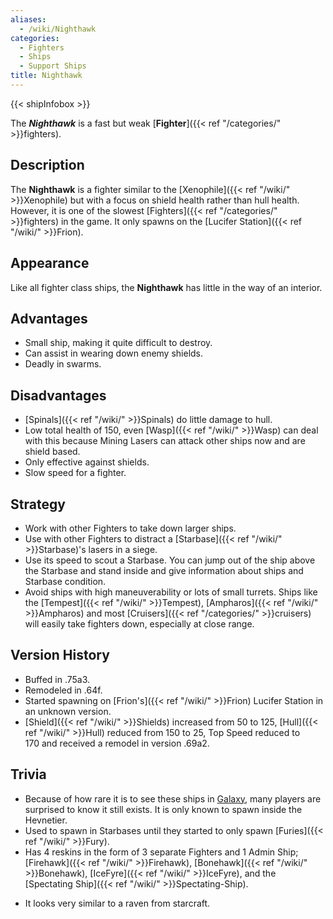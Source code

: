```yaml
---
aliases:
  - /wiki/Nighthawk
categories:
  - Fighters
  - Ships
  - Support Ships
title: Nighthawk
---
```


{{< shipInfobox >}}

The **_Nighthawk_** is a fast but weak [**Fighter**]({{< ref "/categories/" >}}fighters).

## Description

The **Nighthawk** is a fighter similar to the [Xenophile]({{< ref "/wiki/" >}}Xenophile) but with a focus on shield health rather than hull health. However, it is one of the slowest [Fighters]({{< ref "/categories/" >}}fighters) in the game. It only spawns on the [Lucifer Station]({{< ref "/wiki/" >}}Frion).

## Appearance

Like all fighter class ships, the **Nighthawk** has little in the way of an interior.

## Advantages

- Small ship, making it quite difficult to destroy.
- Can assist in wearing down enemy shields.
- Deadly in swarms.

## Disadvantages

- [Spinals]({{< ref "/wiki/" >}}Spinals) do little damage to hull.
- Low total health of 150, even [Wasp]({{< ref "/wiki/" >}}Wasp) can deal with this because Mining Lasers can attack other ships now and are shield based.
- Only effective against shields.
- Slow speed for a fighter.

## Strategy

- Work with other Fighters to take down larger ships.
- Use with other Fighters to distract a [Starbase]({{< ref "/wiki/" >}}Starbase)'s lasers in a siege.
- Use its speed to scout a Starbase. You can jump out of the ship above the Starbase and stand inside and give information about ships and Starbase condition.
- Avoid ships with high maneuverability or lots of small turrets. Ships like the [Tempest]({{< ref "/wiki/" >}}Tempest), [Ampharos]({{< ref "/wiki/" >}}Ampharos) and most [Cruisers]({{< ref "/categories/" >}}cruisers) will easily take fighters down, especially at close range.

## Version History

- Buffed in .75a3.
- Remodeled in .64f.
- Started spawning on [Frion's]({{< ref "/wiki/" >}}Frion) Lucifer Station in an unknown version.
- [Shield]({{< ref "/wiki/" >}}Shields) increased from 50 to 125, [Hull]({{< ref "/wiki/" >}}Hull) reduced from 150 to 25, Top Speed reduced to 170 and received a remodel in version .69a2.

## Trivia

- Because of how rare it is to see these ships in [Galaxy](https://web.roblox.com/games/200330616/Galaxy#), many players are surprised to know it still exists. It is only known to spawn inside the Hevnetier.
- Used to spawn in Starbases until they started to only spawn [Furies]({{< ref "/wiki/" >}}Fury).
- Has 4 reskins in the form of 3 separate Fighters and 1 Admin Ship; [Firehawk]({{< ref "/wiki/" >}}Firehawk), [Bonehawk]({{< ref "/wiki/" >}}Bonehawk), [IceFyre]({{< ref "/wiki/" >}}IceFyre), and the [Spectating Ship]({{< ref "/wiki/" >}}Spectating-Ship).

<!-- -->

- It looks very similar to a raven from starcraft.
